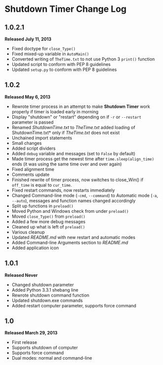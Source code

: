 Shutdown Timer Change Log
=========================

1.0.2.1
-------

**Released July 11, 2013**

* Fixed doctype for `close_Type()`
* Fixed mixed-up variable in `AutoMain()`
* Converted writing of `TheTime.txt` to not use Python 3 `print()` function
* Updated script to conform with PEP 8 guidelines
* Updated `setup.py` to conform with PEP 8 guidelines

1.0.2
-----

**Released May 6, 2013**

* Rewrote timer process in an attempt to make **Shutdown Timer** work properly if timer is loaded early in morning
* Display "shutdown" or "restart" depending on if `-r` or `--restart` parameter is passed
* Renamed *ShutdownTime.txt* to *TheTime.txt* added loading of ShutdownTime.txt* only if *TheTime.txt* does not exist
* Unchained import statements
* Small changes
* Added script dividers
* Added `debug` variable and messages (set to `False` by default)
* Made timer process get the newest time after `time.sleep(align_time)` ends (it was using the same time over and over again)
* Fixed alignment time
* Comments update
* Finished rewrite of timer process, now switches to close_Win() if `off_time` is equal to `cur_time`.
* Fixed restart commands, now restarts immediately
* Changed Command-line mode (`-cmd`, `--command`) to Automatic mode (`-a`, `--auto`), messages and function names changed accordingly
* Split up functions in `preload()`
* Moved Python and Windows check from under `preload()`
* Moved `close_Type()` from `preload()`
* Added a few more debug messages
* Cleaned up what is left of `preload()`
* Various cleanup
* Updated *README.md* with new restart and automatic modes
* Added Command-line Arguments section to *README.md*
* Added application icon

1.0.1
-----

**Released Never**

* Changed shutdown parameter
* Added Python 3.3.1 shebang line
* Rewrote shutdown command function
* Updated shutdown.exe commands
* Added restart computer parameter, supports force command

1.0
---

**Released March 29, 2013**

* First release
* Supports shutdown of computer
* Supports force command
* Dual modes: normal and command-line